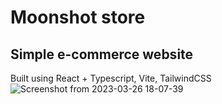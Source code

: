 # Moonshot store
## Simple e-commerce website
Built using React + Typescript, Vite, TailwindCSS
![Screenshot from 2023-03-26 18-07-39](https://user-images.githubusercontent.com/54734029/227776248-86f81fd9-eca1-46ab-a36b-44db28ae93b8.png)
